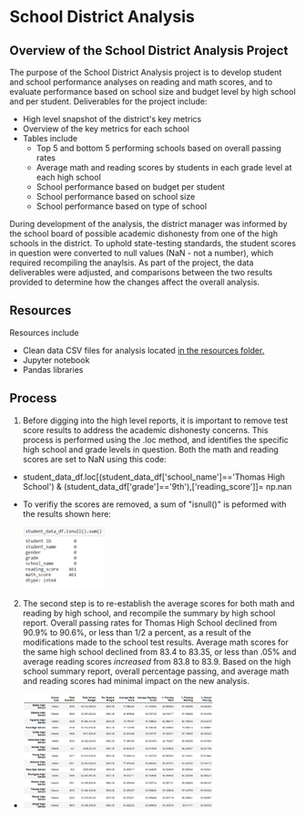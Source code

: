 # School District Analysis

## Overview of the School District Analysis Project
The purpose of the School District Analysis project is to develop student and school performance analyses on reading and math scores, and to evaluate performance based on school size and budget level by high school and per student. Deliverables for the project include:
- High level snapshot of the district's key metrics
- Overview of the key metrics for each school
- Tables include
  - Top 5 and bottom 5 performing schools based on overall passing rates
  - Average math and reading scores by students in each grade level at each high school
  - School performance based on budget per student
  - School performance based on school size
  - School performance based on type of school

During development of the analysis, the district manager was informed by the school board of possible academic dishonesty from one of the high schools in the district. To uphold state-testing standards, the student scores in question were converted to null values (NaN - not a number), which required recompiling the anaylsis. As part of the project, the data deliverables were adjusted, and comparisons between the two results provided to determine how the changes affect the overall analysis.

## Resources
Resources include
- Clean data CSV files for analysis located <a href="https://github.com/TeresaWehmeier/School_District_Analysis/tree/main/Resources" target="_blank">in the resources folder.</a>
- Jupyter notebook
- Pandas libraries

## Process
1. Before digging into the high level reports, it is important to remove test score results to address the academic dishonesty concerns. This process is performed using the .loc method, and identifies the specific high school and grade levels in question. Both the math and reading scores are set to NaN using this code:
 - student_data_df.loc[(student_data_df['school_name']=='Thomas High School') & (student_data_df['grade']=='9th'),['reading_score']]= np.nan
 - To verifiy the scores are removed, a sum of "isnull()" is peformed with the results shown here:

    <img src = "Images/isnull_scores_new.png" width="30%" height="10%">
    
 2. The second step is to re-establish the average scores for both math and reading by high school, and recompile the summary by high school report. Overall passing rates for Thomas High School declined from 90.9% to 90.6%, or less than 1/2 a percent, as a result of the modifications made to the school test results. Average math scores for the same high school declined from 83.4 to 83.35, or less than .05% and average reading scores _increased_ from 83.8 to 83.9. Based on the high school summary report, overall percentage passing, and average math and reading scores had minimal impact on the new analysis.

  - <img src = "Images/summary_by_school_new.png" width="70%" height="50%">




   

